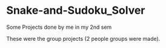# Snake-and-Sudoku_Solver
Some Projects done by me in my 2nd sem


These were the group projects (2 people groups were made).
